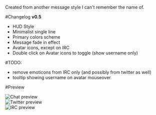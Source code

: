 Created from another message style I can't remember the name of.

#Changelog
**v0.5**

- HUD Style
- Minimalist single line
- Primary colors scheme
- Message fade in effect
- Avatar icons, except on IRC
- Double click on Avatar icons to toggle (show username only)  

#TODO:

- remove emoticons from IRC only (and possibly from twitter as well)
- tooltip showing username on avatar mouseover

#Preview

![Chat preview][chat]  
![Twitter preview][twitter]  
![IRC preview][irc]  




[chat]: http://www.adiumxtras.com/images/pictures/irc_twitter_hud_5_18499_8026_thumb_12460.png  "Chat"
[twitter]: http://www.adiumxtras.com/images/pictures/irc_twitter_hud_5_18499_8026_thumb_12461.png  "Twitter"
[irc]: http://www.adiumxtras.com/images/pictures/irc_twitter_hud_5_18499_8026_thumb_12462.png  "IRC"